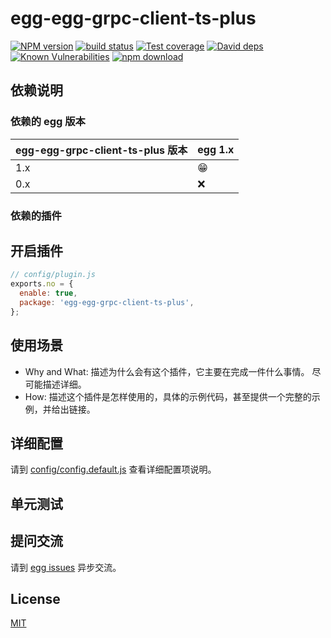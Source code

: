 # egg-egg-grpc-client-ts-plus

[![NPM version][npm-image]][npm-url]
[![build status][travis-image]][travis-url]
[![Test coverage][codecov-image]][codecov-url]
[![David deps][david-image]][david-url]
[![Known Vulnerabilities][snyk-image]][snyk-url]
[![npm download][download-image]][download-url]

[npm-image]: https://img.shields.io/npm/v/egg-egg-grpc-client-ts-plus.svg?style=flat-square
[npm-url]: https://npmjs.org/package/egg-egg-grpc-client-ts-plus
[travis-image]: https://img.shields.io/travis/eggjs/egg-egg-grpc-client-ts-plus.svg?style=flat-square
[travis-url]: https://travis-ci.org/eggjs/egg-egg-grpc-client-ts-plus
[codecov-image]: https://img.shields.io/codecov/c/github/eggjs/egg-egg-grpc-client-ts-plus.svg?style=flat-square
[codecov-url]: https://codecov.io/github/eggjs/egg-egg-grpc-client-ts-plus?branch=master
[david-image]: https://img.shields.io/david/eggjs/egg-egg-grpc-client-ts-plus.svg?style=flat-square
[david-url]: https://david-dm.org/eggjs/egg-egg-grpc-client-ts-plus
[snyk-image]: https://snyk.io/test/npm/egg-egg-grpc-client-ts-plus/badge.svg?style=flat-square
[snyk-url]: https://snyk.io/test/npm/egg-egg-grpc-client-ts-plus
[download-image]: https://img.shields.io/npm/dm/egg-egg-grpc-client-ts-plus.svg?style=flat-square
[download-url]: https://npmjs.org/package/egg-egg-grpc-client-ts-plus

<!--
Description here.
-->

## 依赖说明

### 依赖的 egg 版本

egg-egg-grpc-client-ts-plus 版本 | egg 1.x
--- | ---
1.x | 😁
0.x | ❌

### 依赖的插件
<!--

如果有依赖其它插件，请在这里特别说明。如

- security
- multipart

-->

## 开启插件

```js
// config/plugin.js
exports.no = {
  enable: true,
  package: 'egg-egg-grpc-client-ts-plus',
};
```

## 使用场景

- Why and What: 描述为什么会有这个插件，它主要在完成一件什么事情。
尽可能描述详细。
- How: 描述这个插件是怎样使用的，具体的示例代码，甚至提供一个完整的示例，并给出链接。

## 详细配置

请到 [config/config.default.js](config/config.default.js) 查看详细配置项说明。

## 单元测试

<!-- 描述如何在单元测试中使用此插件，例如 schedule 如何触发。无则省略。-->

## 提问交流

请到 [egg issues](https://github.com/eggjs/egg/issues) 异步交流。

## License

[MIT](LICENSE)
